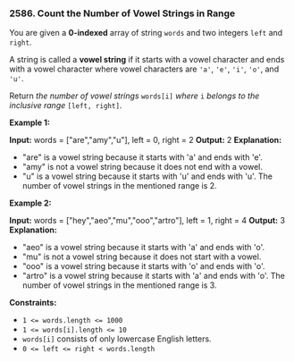### 2586\. Count the Number of Vowel Strings in Range

You are given a **0-indexed** array of string `words` and two integers `left` and `right`.

A string is called a **vowel string** if it starts with a vowel character and ends with a vowel character where vowel characters are `'a'`, `'e'`, `'i'`, `'o'`, and `'u'`.

Return _the number of vowel strings_ `words[i]` _where_ `i` _belongs to the inclusive range_ `[left, right]`.

**Example 1:**

**Input:** words = \["are","amy","u"\], left = 0, right = 2
**Output:** 2
**Explanation:** 
- "are" is a vowel string because it starts with 'a' and ends with 'e'.
- "amy" is not a vowel string because it does not end with a vowel.
- "u" is a vowel string because it starts with 'u' and ends with 'u'.
The number of vowel strings in the mentioned range is 2.

**Example 2:**

**Input:** words = \["hey","aeo","mu","ooo","artro"\], left = 1, right = 4
**Output:** 3
**Explanation:** 
- "aeo" is a vowel string because it starts with 'a' and ends with 'o'.
- "mu" is not a vowel string because it does not start with a vowel.
- "ooo" is a vowel string because it starts with 'o' and ends with 'o'.
- "artro" is a vowel string because it starts with 'a' and ends with 'o'.
The number of vowel strings in the mentioned range is 3.

**Constraints:**

*   `1 <= words.length <= 1000`
*   `1 <= words[i].length <= 10`
*   `words[i]` consists of only lowercase English letters.
*   `0 <= left <= right < words.length`
